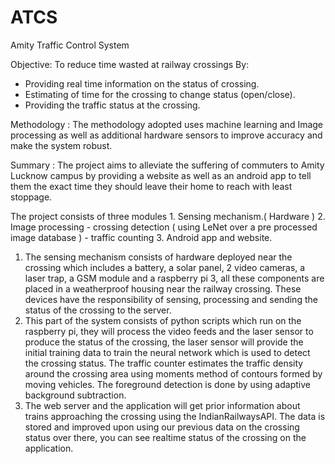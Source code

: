# ATCS
Amity Traffic Control System

Objective:
To reduce time wasted at railway crossings By:
- Providing real time information on the status of crossing.
- Estimating of time for the crossing to change status (open/close).
- Providing the traffic status at the crossing.

Methodology :
The methodology adopted uses machine learning and Image processing as well as additional hardware sensors to improve accuracy and make the system robust.

Summary : 
The project aims to alleviate the suffering of commuters to Amity Lucknow campus by providing a website as well as an android app to tell them the exact time they should leave their home to reach with least stoppage. 

The project consists of three modules
    1. Sensing mechanism.( Hardware )
    2. Image processing
           - crossing detection ( using LeNet over a pre processed image database )
           - traffic counting
    3. Android app and website.

1. The sensing mechanism consists of hardware deployed near the crossing which includes a battery, a solar panel, 2 video cameras, a laser trap, a GSM module and a raspberry pi 3, all these components are placed in a weatherproof housing near the railway crossing. These devices have the responsibility of sensing, processing and sending the status 	of the crossing to the server.
2. This part of the system consists of python scripts which run on the raspberry pi, they will process the video feeds and the laser sensor to produce the status of the crossing, the laser sensor will provide the initial training data to train the neural network which is used to detect the crossing status. The traffic counter estimates the traffic density around the crossing area using moments method of contours formed by moving vehicles. The foreground detection is done by using adaptive background subtraction.
3. The web server and the application will get prior information about trains approaching the crossing using the IndianRailwaysAPI. The data is stored and improved upon using our previous data on the crossing status over there, you can see realtime status of the crossing on the application.

